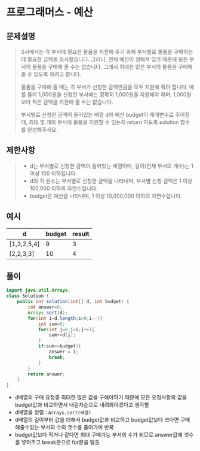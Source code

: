 # 프로그래머스 - 예산

## 문제설명

> S사에서는 각 부서에 필요한 물품을 지원해 주기 위해 부서별로 물품을 구매하는데 필요한 금액을 조사했습니다. 그러나, 전체 예산이 정해져 있기 때문에 모든 부서의 물품을 구매해 줄 수는 없습니다. 그래서 최대한 많은 부서의 물품을 구매해 줄 수 있도록 하려고 합니다.
>
> 물품을 구매해 줄 때는 각 부서가 신청한 금액만큼을 모두 지원해 줘야 합니다. 예를 들어 1,000원을 신청한 부서에는 정확히 1,000원을 지원해야 하며, 1,000원보다 적은 금액을 지원해 줄 수는 없습니다.
>
> 부서별로 신청한 금액이 들어있는 배열 d와 예산 budget이 매개변수로 주어질 때, 최대 몇 개의 부서에 물품을 지원할 수 있는지 return 하도록 solution 함수를 완성해주세요.

## 제한사항

> - d는 부서별로 신청한 금액이 들어있는 배열이며, 길이(전체 부서의 개수)는 1 이상 100 이하입니다.
> - d의 각 원소는 부서별로 신청한 금액을 나타내며, 부서별 신청 금액은 1 이상 100,000 이하의 자연수입니다.
> - budget은 예산을 나타내며, 1 이상 10,000,000 이하의 자연수입니다.

## 예시

| d           | budget | result |
| ----------- | ------ | ------ |
| [1,3,2,5,4] | 9      | 3      |
| [2,2,3,3]   | 10     | 4      |



## 풀이

```java
import java.util.Arrays;
class Solution {
    public int solution(int[] d, int budget) {
        int answer=0;
        Arrays.sort(d);
        for(int i=d.length;i>0;i--){
            int sum=0;
            for(int j=0;j<i;j++){
                sum+=d[j];
            }
            if(sum<=budget){
                answer = i;
                break;
            }
        }
        return answer;
    }
}
```

- d배열의 구매 요청중 최대한 많은 값을 구해야하기 때문에 모든 요청사항의 값을 budget값과 비교하면서 내림차순으로 내려와야겠다고 생각함
- d배열을 정렬 : `Arrays.sort(배열)`
- d배열의 길이부터 값을 더해서 budget값과 비교하고 budget값보다 크다면 구매해줄수있는 부서의 수의 갯수를 줄여가며 반복
- budget값보다 작거나 같다면 최대 구매가능 부서의 수가 되므로 answer값에 갯수를 넣어주고 break문으로 for문을 탈출